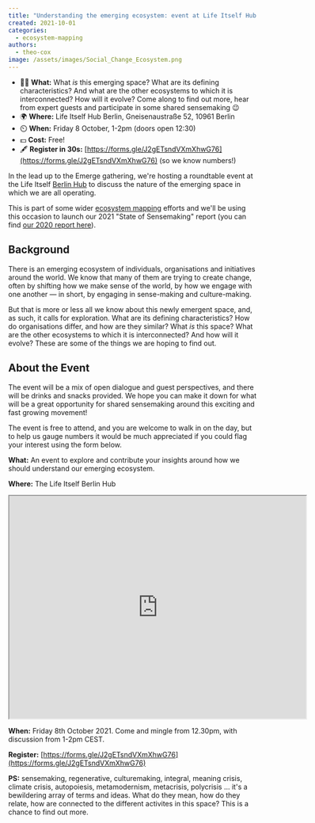 ```yaml
---
title: "Understanding the emerging ecosystem: event at Life Itself Hub Berlin, Friday 8 Oct 2021"
created: 2021-10-01
categories: 
  - ecosystem-mapping
authors: 
  - theo-cox
image: /assets/images/Social_Change_Ecosystem.png
---
```


- 🤷‍♀️ **What:** What _is_ this emerging space? What are its defining characteristics? And what are the other ecosystems to which it is interconnected? How will it evolve? Come along to find out more, hear from expert guests and participate in some shared sensemaking 😉
- 🌍 **Where:** Life Itself Hub Berlin, Gneisenaustraße 52, 10961 Berlin
- ⏲️ **When:** Friday 8 October, 1-2pm (doors open 12:30)
- 💵 **Cost:** Free!
- 🖋️ **Register in 30s:** [https://forms.gle/J2gETsndVXmXhwG76](https://forms.gle/J2gETsndVXmXhwG76) (so we know numbers!)

In the lead up to the Emerge gathering, we're hosting a roundtable event at the Life Itself [Berlin Hub](https://lifeitself.org/hubs/berlin/) to discuss the nature of the emerging space in which we are all operating.

This is part of some wider [ecosystem mapping](https://lifeitself.org/ecosystem/) efforts and we'll be using this occasion to launch our 2021 "State of Sensemaking" report (you can find [our 2020 report here](https://lifeitself.org/ecosystem/snapshot-2020/)).

## Background

There is an emerging ecosystem of individuals, organisations and initiatives around the world. We know that many of them are trying to create change, often by shifting how we make sense of the world, by how we engage with one another — in short, by engaging in sense-making and culture-making.

But that is more or less all we know about this newly emergent space, and, as such, it calls for exploration. What are its defining characteristics? How do organisations differ, and how are they similar? What _is_ this space? What are the other ecosystems to which it is interconnected? And how will it evolve? These are some of the things we are hoping to find out.

## About the Event

The event will be a mix of open dialogue and guest perspectives, and there will be drinks and snacks provided. We hope you can make it down for what will be a great opportunity for shared sensemaking around this exciting and fast growing movement!

The event is free to attend, and you are welcome to walk in on the day, but to help us gauge numbers it would be much appreciated if you could flag your interest using the form below.

**What:** An event to explore and contribute your insights around how we should understand our emerging ecosystem.

**Where:** The Life Itself Berlin Hub

<iframe src="https://www.google.com/maps/embed?pb=!1m18!1m12!1m3!1d5409941.028444954!2d2.400193608227641!3d48.5414187665732!2m3!1f0!2f0!3f0!3m2!1i1024!2i768!4f13.1!3m3!1m2!1s0x47a84f79e5e8d543%3A0x5f0a0a18588de933!2sLife%20Itself%20Berlin%20Hub!5e0!3m2!1sen!2suk!4v1633105059567!5m2!1sen!2suk" width="600" height="450" style={{border:0}} allowfullscreen loading="lazy"></iframe>

**When:** Friday 8th October 2021. Come and mingle from 12.30pm, with discussion from 1-2pm CEST.

**Register:** [https://forms.gle/J2gETsndVXmXhwG76](https://forms.gle/J2gETsndVXmXhwG76)

**PS:** sensemaking, regenerative, culturemaking, integral, meaning crisis, climate crisis, autopoiesis, metamodernism, metacrisis, polycrisis ... it's a bewildering array of terms and ideas. What do they mean, how do they relate, how are connected to the different activites in this space? This is a chance to find out more.
